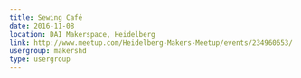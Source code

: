 ```yaml
---
title: Sewing Café
date: 2016-11-08
location: DAI Makerspace, Heidelberg
link: http://www.meetup.com/Heidelberg-Makers-Meetup/events/234960653/
usergroup: makershd
type: usergroup
---
```

